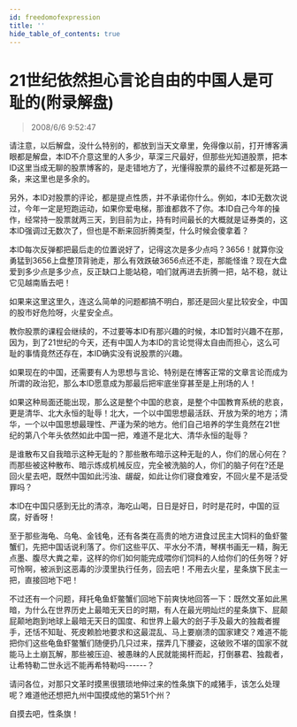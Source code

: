 ```yaml
---
id: freedomofexpression
title: ''
hide_table_of_contents: true
---
```


# 21世纪依然担心言论自由的中国人是可耻的(附录解盘)

> 2008/6/6 9:52:47

<div style={{color: '#660099', fontSize: '16px', fontWeight: '500'}}>

请注意，以后解盘，没什么特别的，都放到当天文章里，免得像以前，打开博客满眼都是解盘，本ID不介意这里的人多少，草深三尺最好，但那些光知道股票，把本ID这里当成无聊的股票博客的，是走错地方了，光懂得股票的最终不过都是死路一条，来这里也是多余的。

另外，本ID对股票的评论，都是提点性质，并不承诺你什么。例如，本ID无数次说过，今年一定是短跑运动，如果你爱电梯，那谁都救不了你。本ID自己今年的操作，经常持一股票就两三天，到目前为止，持有时间最长的大概就是证券类的，这本ID强调过无数次了，但也是不断来回折腾类型，什么时候会傻拿着？

本ID每次反弹都把最后走的位置说好了，记得这次是多少点吗？3656！就算你没勇猛到3656上盘整顶背驰走，那么有效跌破3656点还不走，那能怪谁？现在大盘爱到多少点是多少点，反正缺口上能站稳，咱们就再进去折腾一把，站不稳，就让它见越南盾去吧！

如果来这里这里久，连这么简单的问题都搞不明白，那还是回火星比较安全，中国的股市好危险呀，火星安全点。

</div>

<div style={{color: '#FF0000', fontSize: '22px', fontWeight: '500', lineHeight: '180%'}}>

教你股票的课程会继续的，不过要等本ID有那兴趣的时候，本ID暂时兴趣不在那，因为，到了21世纪的今天，还有中国人为本ID的言论觉得太自由而担心，这么可耻的事情竟然还存在，本ID确实没有说股票的兴趣。

</div>


<div style={{color: '#990000', fontSize: '32px', fontWeight: '500', lineHeight: '180%'}}>

如果现在的中国，还需要有人为思想与言论、特别是在博客正常的文章言论而成为所谓的政治犯，那么本ID愿意成为那最后把牢底坐穿甚至是上刑场的人！

</div>

<div style={{color: '#FF0000', fontSize: '22px', fontWeight: '500', lineHeight: '180%'}}>

如果这种局面还能出现，那么这是整个中国的悲哀，是整个中国教育系统的悲哀，更是清华、北大永恒的耻辱！北大，一个以中国思想最活跃、开放为荣的地方；清华，一个以中国思想最理性、严谨为荣的地方。他们自己培养的学生竟然在21世纪的第八个年头依然如此中国一把，难道不是北大、清华永恒的耻辱？

是谁散布又自我暗示这种无耻的？那些散布暗示这种无耻的人，你们的居心何在？而那些被这种散布、暗示炼成机械反应，完全被洗脑的人，你们的脑子何在?还是回火星去吧，既然中国如此污浊、龌龊，如此让你们寝食难安，不回火星不是活受罪吗？

</div>

<div style={{color: '#990000', fontSize: '32px', fontWeight: '500', lineHeight: '180%'}}>

本ID在中国只感到无比的清凉，海吃山喝，日日是好日，时时是花时，中国的豆腐，好香呀！

</div>

<div style={{color: '#FF0000', fontSize: '22px', fontWeight: '500', lineHeight: '180%'}}>

至于那些海龟、乌龟、金钱龟，还有各类在高贵的地方进食过民主大饲料的鱼虾鳖蟹们，先把中国话说利落了。你们这些平仄、平水分不清，琴棋书画无一精，胸无点墨、腹尽大粪之辈，这样的你们如何能完成喂你们饲料的人给你们的任务呀？好可怜啊，被派到这恶毒的沙漠里执行任务，回去吧！不用去火星，星条旗下民主一把，直接回地下吧！

不过还有一个问题，拜托龟鱼虾鳖蟹们回地下前爽快地回答一下：既然文革如此黑暗，为什么在世界历史上最暗无天日的时期，有人在最光明灿烂的星条旗下、屁颠屁颠地跑到地球上最暗无天日的国度、和世界上最大的刽子手及最大的独裁者握手，还恬不知耻、死皮赖脸地要求和这最混乱、马上要崩溃的国家建交？难道不能把你们这些龟鱼虾鳖蟹们随便扔几只过来，摆弄几下腰姿，这破败不堪的国家不就能马上土崩瓦解，那些被压迫、被愚昧的人民就能揭杆而起，打倒暴君、独裁者，让希特勒二世永远不能再希特勒吗------？

请问各位，对那只文革时摸黑很猥琐地伸过来的性条旗下的咸猪手，该怎么处理呢？难道他还想把九州中国摸成他的第51个州？

自摸去吧，性条旗！

</div>